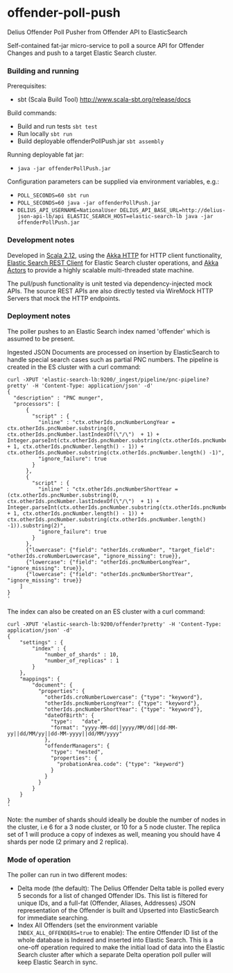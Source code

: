 # offender-poll-push
Delius Offender Poll Pusher from Offender API to ElasticSearch

Self-contained fat-jar micro-service to poll a source API for Offender Changes and push to a target Elastic Search cluster.

### Building and running

Prerequisites:
- sbt (Scala Build Tool) http://www.scala-sbt.org/release/docs

Build commands:

- Build and run tests `sbt test`
- Run locally `sbt run`
- Build deployable offenderPollPush.jar `sbt assembly`

Running deployable fat jar:
- `java -jar offenderPollPush.jar`

Configuration parameters can be supplied via environment variables, e.g.:
- `POLL_SECONDS=60 sbt run`
- `POLL_SECONDS=60 java -jar offenderPollPush.jar`
- `DELIUS_API_USERNAME=NationalUser DELIUS_API_BASE_URL=http://delius-json-api-lb/api ELASTIC_SEARCH_HOST=elastic-search-lb java -jar offenderPollPush.jar`

### Development notes

Developed in [Scala 2.12](http://www.scala-lang.org/news/2.12.0), using the [Akka HTTP](http://doc.akka.io/docs/akka-http/current/scala/http/) for HTTP client functionality, [Elastic Search REST Client](https://www.elastic.co/guide/en/elasticsearch/client/java-rest/current/java-rest-high.html) for Elastic Search cluster operations, and [Akka Actors](http://doc.akka.io/docs/akka/current/scala/actors.html) to provide a highly scalable multi-threaded state machine.

The pull/push functionality is unit tested via dependency-injected mock APIs. The source REST APIs are also directly tested via WireMock HTTP Servers that mock the HTTP endpoints.

### Deployment notes

The poller pushes to an Elastic Search index named 'offender' which is assumed to be present.

Ingested JSON Documents are processed on insertion by ElasticSearch to handle special search cases such as partial PNC numbers. The pipeline is created in the ES cluster with a curl command:
```
curl -XPUT 'elastic-search-lb:9200/_ingest/pipeline/pnc-pipeline?pretty' -H 'Content-Type: application/json' -d'
{
  "description" : "PNC munger",
  "processors": [
      {
        "script" : {
          "inline" : "ctx.otherIds.pncNumberLongYear = ctx.otherIds.pncNumber.substring(0, ctx.otherIds.pncNumber.lastIndexOf(\"/\")  + 1) + Integer.parseInt(ctx.otherIds.pncNumber.substring(ctx.otherIds.pncNumber.lastIndexOf(\"/\") + 1, ctx.otherIds.pncNumber.length() - 1)) + ctx.otherIds.pncNumber.substring(ctx.otherIds.pncNumber.length() -1)",
          "ignore_failure": true
        }
      }, 
      {
        "script" : {
          "inline" : "ctx.otherIds.pncNumberShortYear = (ctx.otherIds.pncNumber.substring(0, ctx.otherIds.pncNumber.lastIndexOf(\"/\")  + 1) + Integer.parseInt(ctx.otherIds.pncNumber.substring(ctx.otherIds.pncNumber.lastIndexOf(\"/\") + 1, ctx.otherIds.pncNumber.length() - 1)) + ctx.otherIds.pncNumber.substring(ctx.otherIds.pncNumber.length() -1)).substring(2)",
          "ignore_failure": true
        }   
      },
      {"lowercase": {"field": "otherIds.croNumber", "target_field": "otherIds.croNumberLowercase", "ignore_missing": true}},
      {"lowercase": {"field": "otherIds.pncNumberLongYear", "ignore_missing": true}},
      {"lowercase": {"field": "otherIds.pncNumberShortYear", "ignore_missing": true}}
    ]
}
'
```

The index can also be created on an ES cluster with a curl command:
```
curl -XPUT 'elastic-search-lb:9200/offender?pretty' -H 'Content-Type: application/json' -d'
{
    "settings" : {
        "index" : {
            "number_of_shards" : 10, 
            "number_of_replicas" : 1 
        }
    },
    "mappings": {
        "document": {
          "properties": {
            "otherIds.croNumberLowercase": {"type": "keyword"},
            "otherIds.pncNumberLongYear": {"type": "keyword"},
            "otherIds.pncNumberShortYear": {"type": "keyword"},
            "dateOfBirth": {
              "type":   "date",
              "format": "yyyy-MM-dd||yyyy/MM/dd||dd-MM-yy||dd/MM/yy||dd-MM-yyyy||dd/MM/yyyy"
            },
            "offenderManagers": {
              "type": "nested",
              "properties": {
                "probationArea.code": {"type": "keyword"}
              }
            }
          }
        }
    }
}
'
```

Note: the number of shards should ideally be double the number of nodes in the cluster, i.e 6 for a 3 node cluster, or 10 for a 5 node cluster. The replica set of 1 will produce a copy of indexes as well, meaning you should have 4 shards per node (2 primary and 2 replica).

### Mode of operation

The poller can run in two different modes:
- Delta mode (the default): The Delius Offender Delta table is polled every 5 seconds for a list of changed Offender IDs. This list is filtered for unique IDs, and a full-fat (Offender, Aliases, Addresses) JSON representation of the Offender is built and Upserted into ElasticSearch for immediate searching.
- Index All Offenders (set the environment variable `INDEX_ALL_OFFENDERS=true` to enable): The entire Offender ID list of the whole database is Indexed and inserted into Elastic Search. This is a one-off operation required to make the initial load of data into the Elastic Search cluster after which a separate Delta operation poll puller will keep Elastic Search in sync.
 
